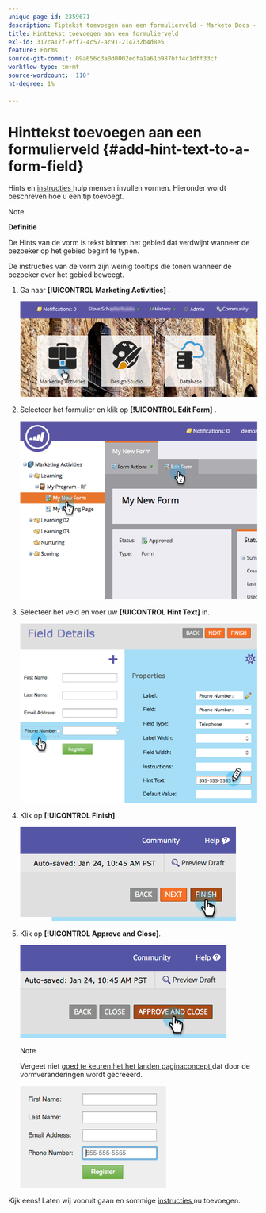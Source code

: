 ```yaml
---
unique-page-id: 2359671
description: Tiptekst toevoegen aan een formulierveld - Marketo Docs - Productdocumentatie
title: Hinttekst toevoegen aan een formulierveld
exl-id: 317ca17f-eff7-4c57-ac91-214732b4d8e5
feature: Forms
source-git-commit: 09a656c3a0d0002edfa1a61b987bff4c1dff33cf
workflow-type: tm+mt
source-wordcount: '110'
ht-degree: 1%

---
```


# Hinttekst toevoegen aan een formulierveld {#add-hint-text-to-a-form-field}

Hints en [ instructies ](/help/marketo/product-docs/demand-generation/forms/form-fields/add-tooltip-instructions-to-a-form-field.md) hulp mensen invullen vormen. Hieronder wordt beschreven hoe u een tip toevoegt.

>[!NOTE]
>
>**Definitie**
>
>De Hints van de vorm **&#x200B;**&#x200B;is tekst binnen het gebied dat verdwijnt wanneer de bezoeker op het gebied begint te typen.
>
>De instructies van de vorm **&#x200B;**&#x200B;zijn weinig tooltips die tonen wanneer de bezoeker over het gebied beweegt.

1. Ga naar **[!UICONTROL Marketing Activities]** .

   ![](assets/login-marketing-activities-5.png)

1. Selecteer het formulier en klik op **[!UICONTROL Edit Form]** .

   ![](assets/image2014-9-15-13-3a54-3a6.png)

1. Selecteer het veld en voer uw **[!UICONTROL Hint Text]** in.

   ![](assets/image2014-9-15-13-3a53-3a58.png)

1. Klik op **[!UICONTROL Finish]**.

   ![](assets/image2014-9-15-13-3a53-3a36.png)

1. Klik op **[!UICONTROL Approve and Close]**.

   ![](assets/image2014-9-15-13-3a53-3a29.png)

   >[!NOTE]
   >
   >Vergeet niet [ goed te keuren het het landen paginaconcept ](/help/marketo/product-docs/demand-generation/landing-pages/understanding-landing-pages/approve-unapprove-or-delete-a-landing-page.md) dat door de vormveranderingen wordt gecreeerd.

   ![](assets/image2014-9-15-13-3a53-3a23.png)

Kijk eens! Laten wij vooruit gaan en sommige [ instructies ](add-tooltip-instructions-to-a-form-field.md) nu toevoegen.
